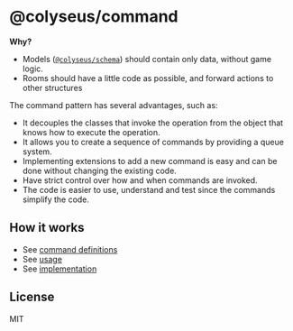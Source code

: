 # @colyseus/command

**Why?**

- Models ([`@colyseus/schema`](https://github.com/colyseus/schema)) should contain only data, without game logic.
- Rooms should have a little code as possible, and forward actions to other structures

The command pattern has several advantages, such as:

- It decouples the classes that invoke the operation from the object that knows how to execute the operation.
- It allows you to create a sequence of commands by providing a queue system.
- Implementing extensions to add a new command is easy and can be done without changing the existing code.
- Have strict control over how and when commands are invoked.
- The code is easier to use, understand and test since the commands simplify the code.

## How it works

- See [command definitions](https://github.com/endel/actions/blob/master/test/scenarios/CardGameScenario.ts)
- See [usage](https://github.com/endel/actions/blob/master/test/Test.ts)
- See [implementation](https://github.com/endel/actions/blob/master/src/index.ts)




## License

MIT
